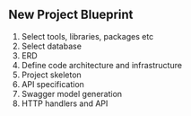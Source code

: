 ## New Project Blueprint

1. Select tools, libraries, packages etc
2. Select database
3. ERD
4. Define code architecture and infrastructure
5. Project skeleton
6. API specification
7. Swagger model generation
8. HTTP handlers and API

